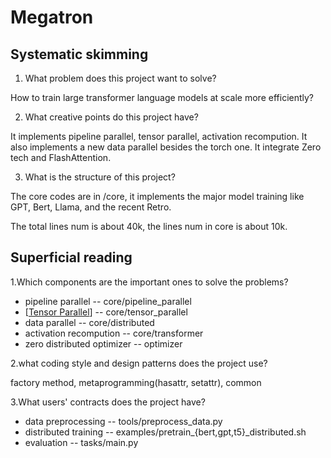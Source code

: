 # Megatron

## Systematic skimming

1. What problem does this project want to solve?

How to train large transformer language models at scale more efficiently?

2. What creative points do this project have?

It implements pipeline parallel, tensor parallel, activation recompution. It also implements a new data parallel besides the torch one. It integrate Zero tech and FlashAttention.

3. What is the structure of this project?

The core codes are in /core, it implements the major model training like GPT, Bert, Llama, and the recent Retro.

The total lines num is about 40k, the lines num in core is about 10k.

## Superficial reading

1.Which components are the important ones to solve the problems?

- pipeline parallel -- core/pipeline_parallel
- [[Tensor Parallel]] -- core/tensor_parallel
- data parallel -- core/distributed
- activation recompution -- core/transformer
- zero distributed optimizer -- optimizer

2.what coding style and design patterns does the project use?

factory method, metaprogramming(hasattr, setattr), common

3.What users' contracts does the project have?

- data preprocessing -- tools/preprocess_data.py
- distributed training -- examples/pretrain_{bert,gpt,t5}_distributed.sh
- evaluation -- tasks/main.py


[//begin]: # "Autogenerated link references for markdown compatibility"
[Tensor Parallel]: <Tensor Parallel.md> "Tensor Parallel"
[//end]: # "Autogenerated link references"